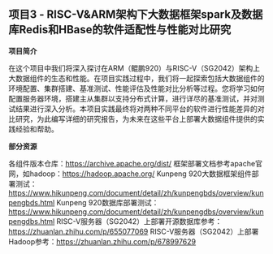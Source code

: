 ## **项目3 - RISC-V&ARM架构下大数据框架spark及数据库Redis和HBase的软件适配性与性能对比研究**

**项目简介**

在这个项目中我们将深入探讨在ARM（鲲鹏920）与RISC-V（SG2042）架构上大数据组件的生态和性能。在项目实践过程中，我们将一起探索包括大数据组件的环境配置、集群搭建、基准测试、性能评估及性能对比分析等过程。您将学习如何配置服务器环境，搭建主从集群以支持分布式计算，进行详尽的基准测试，并对测试结果进行深入分析。本项目实践最终将对两种不同平台的软件进行性能差异的对比研究，为此编写详细的研究报告，为未来在这些平台上部署大数据组件提供的实践经验和帮助。

**部分资源**

各组件版本仓库：https://archive.apache.org/dist/
框架部署文档参考apache官网，如hadoop：https://hadoop.apache.org/
Kunpeng 920大数据框架组件部署测试：https://www.hikunpeng.com/document/detail/zh/kunpengbds/overview/kunpengbds.html
Kunpeng 920数据库部署测试：https://www.hikunpeng.com/document/detail/zh/kunpengdbs/overview/kunpengdbs.html
RISC-V服务器（SG2042）上部署开源数据库参考：https://zhuanlan.zhihu.com/p/655077069
RISC-V服务器（SG2042）上部署Hadoop参考：https://zhuanlan.zhihu.com/p/678997629

